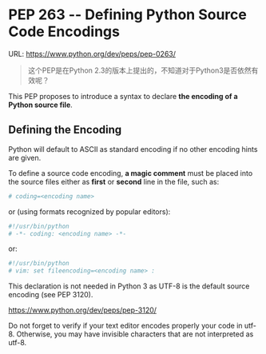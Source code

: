 # PEP 263 -- Defining Python Source Code Encodings

URL: https://www.python.org/dev/peps/pep-0263/

> 这个PEP是在Python 2.3的版本上提出的，不知道对于Python3是否依然有效呢？

This PEP proposes to introduce a syntax to declare **the encoding of a Python source file**. 

## Defining the Encoding

Python will default to ASCII as standard encoding if no other encoding hints are given.

To define a source code encoding, **a magic comment** must be placed into the source files either as **first** or **second** line in the file, such as:

```python
# coding=<encoding name>
```

or (using formats recognized by popular editors):

```python
#!/usr/bin/python
# -*- coding: <encoding name> -*-
```

or:

```python
#!/usr/bin/python
# vim: set fileencoding=<encoding name> :
```

This declaration is not needed in Python 3 as UTF-8 is the default source encoding (see PEP 3120).

https://www.python.org/dev/peps/pep-3120/

Do not forget to verify if your text editor encodes properly your code in utf-8. Otherwise, you may have invisible characters that are not interpreted as utf-8.

